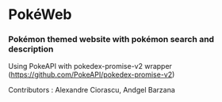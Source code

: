 # PokéWeb
 
### Pokémon themed website with pokémon search and description
Using PokeAPI with pokedex-promise-v2 wrapper (https://github.com/PokeAPI/pokedex-promise-v2)

Contributors : Alexandre Ciorascu, Andgel Barzana
